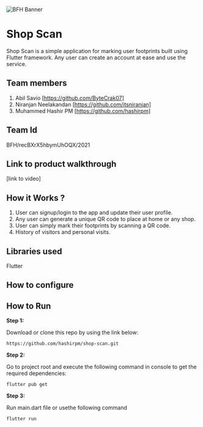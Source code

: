 
![BFH Banner](https://trello-attachments.s3.amazonaws.com/542e9c6316504d5797afbfb9/542e9c6316504d5797afbfc1/39dee8d993841943b5723510ce663233/Frame_19.png)
# Shop Scan
Shop Scan is a simple application for marking user footprints built using Flutter framework. Any user can create an account at ease and use the service. 

## Team members
1. Abil Savio [https://github.com/ByteCrak07]
2. Niranjan Neelakandan [https://github.com/itsniranjan]
3. Muhammed Hashir PM [https://github.com/hashirpm]

## Team Id
BFH/recBXrX5hbymUhOQX/2021

## Link to product walkthrough
[link to video]

## How it Works ?
1. User can signup/login to the app and update their user profile.
3. Any user can generate a unique QR code to place at home or any shop.
4. User can simply mark their footprints by scanning a QR code.
5. History of visitors and personal visits.

## Libraries used
Flutter 

## How to configure

## How to Run
**Step 1:**

Download or clone this repo by using the link below:

```
https://github.com/hashirpm/shop-scan.git
```

**Step 2:**

Go to project root and execute the following command in console to get the required dependencies: 

```
flutter pub get 
```

**Step 3:**

Run main.dart file or usethe following command

```
flutter run
```
